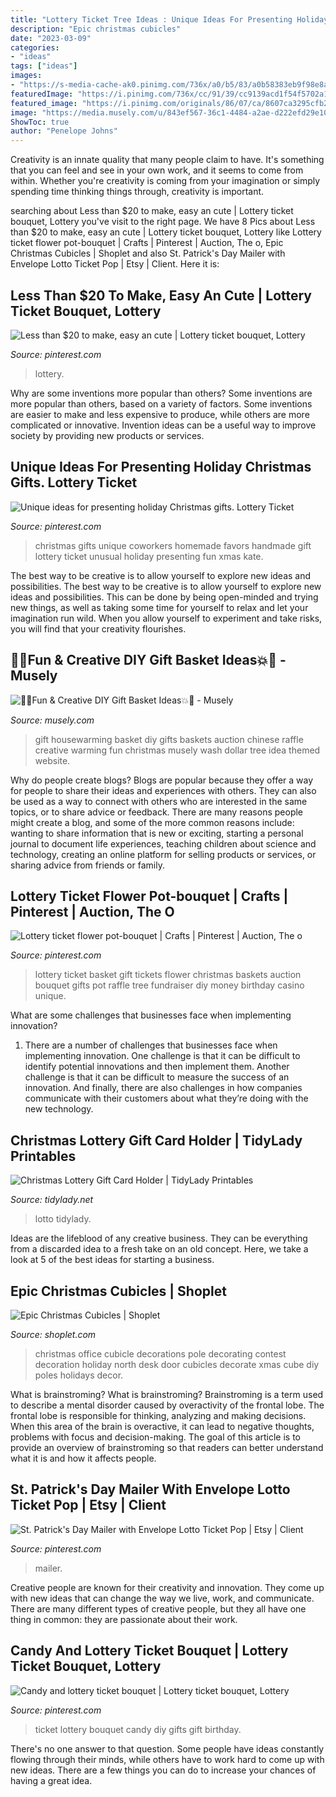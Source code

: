 ```yaml
---
title: "Lottery Ticket Tree Ideas : Unique Ideas For Presenting Holiday Christmas Gifts. Lottery Ticket"
description: "Epic christmas cubicles"
date: "2023-03-09"
categories:
- "ideas"
tags: ["ideas"]
images:
- "https://s-media-cache-ak0.pinimg.com/736x/a0/b5/83/a0b58383eb9f98e8a84e755d977c24a2.jpg"
featuredImage: "https://i.pinimg.com/736x/cc/91/39/cc9139acd1f54f5702a19ea394dbfeb9.jpg"
featured_image: "https://i.pinimg.com/originals/86/07/ca/8607ca3295cfb275d9e1cb9b336e57b3.jpg"
image: "https://media.musely.com/u/843ef567-36c1-4484-a2ae-d222efd29e10.jpg"
ShowToc: true
author: "Penelope Johns"
---
```



Creativity is an innate quality that many people claim to have. It's something that you can feel and see in your own work, and it seems to come from within. Whether you're creativity is coming from your imagination or simply spending time thinking things through, creativity is important.

	

		
searching about Less than $20 to make, easy an cute | Lottery ticket bouquet, Lottery you've visit to the right page. We have 8 Pics about Less than $20 to make, easy an cute | Lottery ticket bouquet, Lottery like Lottery ticket flower pot-bouquet | Crafts | Pinterest | Auction, The o, Epic Christmas Cubicles | Shoplet and also St. Patrick&#039;s Day Mailer with Envelope Lotto Ticket Pop | Etsy | Client. Here it is:
		
    
## Less Than $20 To Make, Easy An Cute | Lottery Ticket Bouquet, Lottery

<img loading=lazy src="https://i.pinimg.com/736x/aa/34/fa/aa34fa78b180c812a03b15b242d0ee14.jpg" onerror="this.onerror=null;this.src='https://tse4.mm.bing.net/th?id=OIP.JDyvr1CBGK6e9rh7zW5MIgHaNK&amp;pid=15.1';" alt="Less than $20 to make, easy an cute | Lottery ticket bouquet, Lottery">

_Source: pinterest.com_

>lottery. 

	

Why are some inventions more popular than others?
Some inventions are more popular than others, based on a variety of factors. Some inventions are easier to make and less expensive to produce, while others are more complicated or innovative. Invention ideas can be a useful way to improve society by providing new products or services.

    
## Unique Ideas For Presenting Holiday Christmas Gifts. Lottery Ticket

<img loading=lazy src="https://i.pinimg.com/736x/28/a0/37/28a0371305246c71036f349cb5c639ba--handmade-christmas-christmas-ornaments.jpg" onerror="this.onerror=null;this.src='https://tse1.mm.bing.net/th?id=OIP.kCZvgmN6sf642OZp829U4gHaUu&amp;pid=15.1';" alt="Unique ideas for presenting holiday Christmas gifts. Lottery Ticket">

_Source: pinterest.com_

>christmas gifts unique coworkers homemade favors handmade gift lottery ticket unusual holiday presenting fun xmas kate. 

	

The best way to be creative is to allow yourself to explore new ideas and possibilities.
The best way to be creative is to allow yourself to explore new ideas and possibilities. This can be done by being open-minded and trying new things, as well as taking some time for yourself to relax and let your imagination run wild. When you allow yourself to experiment and take risks, you will find that your creativity flourishes.

    
## 🎉💥Fun &amp; Creative DIY Gift Basket Ideas💥🎉 - Musely

<img loading=lazy src="https://media.musely.com/u/843ef567-36c1-4484-a2ae-d222efd29e10.jpg" onerror="this.onerror=null;this.src='https://tse4.mm.bing.net/th?id=OIP.FalHnXfp7hAnfg_sHPFnnQHaJ4&amp;pid=15.1';" alt="🎉💥Fun &amp; Creative DIY Gift Basket Ideas💥🎉 - Musely">

_Source: musely.com_

>gift housewarming basket diy gifts baskets auction chinese raffle creative warming fun christmas musely wash dollar tree idea themed website. 

	

Why do people create blogs?
Blogs are popular because they offer a way for people to share their ideas and experiences with others. They can also be used as a way to connect with others who are interested in the same topics, or to share advice or feedback. There are many reasons people might create a blog, and some of the more common reasons include: wanting to share information that is new or exciting, starting a personal journal to document life experiences, teaching children about science and technology, creating an online platform for selling products or services, or sharing advice from friends or family.

    
## Lottery Ticket Flower Pot-bouquet | Crafts | Pinterest | Auction, The O

<img loading=lazy src="https://s-media-cache-ak0.pinimg.com/736x/a0/b5/83/a0b58383eb9f98e8a84e755d977c24a2.jpg" onerror="this.onerror=null;this.src='https://tse3.mm.bing.net/th?id=OIP.qLz35pxwOf7cElbDYm06iQHaJ6&amp;pid=15.1';" alt="Lottery ticket flower pot-bouquet | Crafts | Pinterest | Auction, The o">

_Source: pinterest.com_

>lottery ticket basket gift tickets flower christmas baskets auction bouquet gifts pot raffle tree fundraiser diy money birthday casino unique. 

	

What are some challenges that businesses face when implementing innovation?
1. There are a number of challenges that businesses face when implementing innovation. One challenge is that it can be difficult to identify potential innovations and then implement them. Another challenge is that it can be difficult to measure the success of an innovation. And finally, there are also challenges in how companies communicate with their customers about what they’re doing with the new technology.

    
## Christmas Lottery Gift Card Holder | TidyLady Printables

<img loading=lazy src="http://cdn.shopify.com/s/files/1/0010/9599/1332/products/il_fullxfull.2118658236_e6of_1200x1200.jpg?v=1576601340" onerror="this.onerror=null;this.src='https://tse3.mm.bing.net/th?id=OIP.g84w0EjQDcVQ7hoMG51RDQHaHa&amp;pid=15.1';" alt="Christmas Lottery Gift Card Holder | TidyLady Printables">

_Source: tidylady.net_

>lotto tidylady. 

	

Ideas are the lifeblood of any creative business. They can be everything from a discarded idea to a fresh take on an old concept. Here, we take a look at 5 of the best ideas for starting a business.

    
## Epic Christmas Cubicles | Shoplet

<img loading=lazy src="https://www.shoplet.com/blog/wp-content/uploads/2015/12/cubicle-8.jpg" onerror="this.onerror=null;this.src='https://tse3.mm.bing.net/th?id=OIP.9K3AGG9GtsCl_x2TRqYXTgHaLG&amp;pid=15.1';" alt="Epic Christmas Cubicles | Shoplet">

_Source: shoplet.com_

>christmas office cubicle decorations pole decorating contest decoration holiday north desk door cubicles decorate xmas cube diy poles holidays decor. 

	

What is brainstroming?
What is brainstroming? Brainstroming is a term used to describe a mental disorder caused by overactivity of the frontal lobe. The frontal lobe is responsible for thinking, analyzing and making decisions. When this area of the brain is overactive, it can lead to negative thoughts, problems with focus and decision-making. The goal of this article is to provide an overview of brainstroming so that readers can better understand what it is and how it affects people.

    
## St. Patrick&#039;s Day Mailer With Envelope Lotto Ticket Pop | Etsy | Client

<img loading=lazy src="https://i.pinimg.com/736x/cc/91/39/cc9139acd1f54f5702a19ea394dbfeb9.jpg" onerror="this.onerror=null;this.src='https://tse2.mm.bing.net/th?id=OIP.HS9_WCOlIRVMOUBJMZaRBgHaHZ&amp;pid=15.1';" alt="St. Patrick&#039;s Day Mailer with Envelope Lotto Ticket Pop | Etsy | Client">

_Source: pinterest.com_

>mailer. 

	

Creative people are known for their creativity and innovation. They come up with new ideas that can change the way we live, work, and communicate. There are many different types of creative people, but they all have one thing in common: they are passionate about their work.

    
## Candy And Lottery Ticket Bouquet | Lottery Ticket Bouquet, Lottery

<img loading=lazy src="https://i.pinimg.com/originals/86/07/ca/8607ca3295cfb275d9e1cb9b336e57b3.jpg" onerror="this.onerror=null;this.src='https://tse1.mm.bing.net/th?id=OIP.PaWzWJhoQT9L5ozOXNZ50wHaNK&amp;pid=15.1';" alt="Candy and lottery ticket bouquet | Lottery ticket bouquet, Lottery">

_Source: pinterest.com_

>ticket lottery bouquet candy diy gifts gift birthday. 

	

There's no one answer to that question. Some people have ideas constantly flowing through their minds, while others have to work hard to come up with new ideas. There are a few things you can do to increase your chances of having a great idea.

